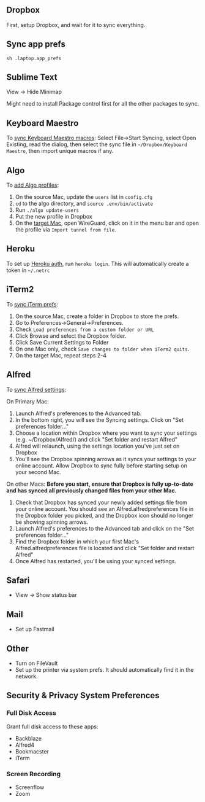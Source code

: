 ## Dropbox
First, setup Dropbox, and wait for it to sync everything.

## Sync app prefs
```
sh .laptop.app_prefs
```

## Sublime Text
View -> Hide Minimap

Might need to install Package control first for all the other packages to sync.

## Keyboard Maestro
To [sync Keyboard Maestro macros](https://wiki.keyboardmaestro.com/Syncing_Macros_Between_Macs):
Select File->Start Syncing, select Open Existing, read the dialog,
then select the sync file in `~/Dropbox/Keyboard Maestro`, then import unique macros if any.

## Algo
To [add Algo profiles](https://github.com/trailofbits/algo#adding-or-removing-users):
1. On the source Mac, update the `users` list in `config.cfg`
2. `cd` to the algo directory, and `source .env/bin/activate`
3. Run `./algo update-users`
4. Put the new profile in Dropbox
5. On the [target Mac](https://github.com/trailofbits/algo#apple-devices), open WireGuard, click on it in the menu bar and open the
profile via `Import tunnel from file`.

## Heroku
To set up [Heroku auth](https://devcenter.heroku.com/articles/git#http-git-authentication), run `heroku login`.
This will automatically create a token in `~/.netrc`

## iTerm2
To [sync iTerm prefs](https://iterm2.com/documentation-preferences-general.html):
1. On the source Mac, create a folder in Dropbox to store the prefs.
2. Go to Preferences->General->Preferences.
3. Check `Load preferences from a custom folder or URL`
4. Click Browse and select the Dropbox folder.
5. Click Save Current Settings to Folder
6. On one Mac only, check `Save changes to folder when iTerm2 quits`.
7. On the target Mac, repeat steps 2-4

## Alfred
To [sync Alfred settings](https://www.alfredapp.com/help/advanced/sync/):

On Primary Mac:
1. Launch Alfred's preferences to the Advanced tab.
2. In the bottom right, you will see the Syncing settings. Click on "Set preferences folder…"
3. Choose a location within Dropbox where you want to sync your settings (e.g. ~/Dropbox/Alfred/) and click "Set folder and restart Alfred"
4. Alfred will relaunch, using the settings location you've just set on Dropbox
5. You'll see the Dropbox spinning arrows as it syncs your settings to your online account. Allow Dropbox to sync fully before starting setup on your second Mac.

On other Macs:
**Before you start, ensure that Dropbox is fully up-to-date and has synced all previously changed files from your other Mac.**

1. Check that Dropbox has synced your newly added settings file from your online account. You should see an Alfred.alfredpreferences file in the Dropbox folder you picked, and the Dropbox icon should no longer be showing spinning arrows.
2. Launch Alfred's preferences to the Advanced tab and click on the "Set preferences folder…"
3. Find the Dropbox folder in which your first Mac's Alfred.alfredpreferences file is located and click "Set folder and restart Alfred"
4. Once Alfred has restarted, you'll be using your synced settings.

## Safari
- View -> Show status bar

## Mail
- Set up Fastmail

## Other
- Turn on FileVault
- Set up the printer via system prefs. It should automatically find it in the network.

## Security & Privacy System Preferences
### Full Disk Access
Grant full disk access to these apps:
* Backblaze
* Alfred4
* Bookmacster
* iTerm

### Screen Recording
* Screenflow
* Zoom
